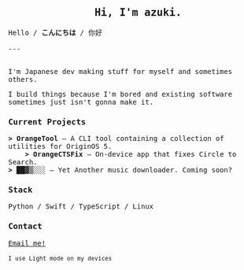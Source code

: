 <samp>
  <div id="user-content-toc">
    <ul align="center" style="list-style: none;">
      <summary>
         <h2>Hi, I'm azuki.</h2>
      </summary>
    </ul>
  </div>
  Hello / <strong>こんにちは</strong> / 你好
  <br/>
  <br/>
  ---
  <br/>
  <br/>
  <p>I'm Japanese dev making stuff for myself and sometimes others.</p>
  <p>I build things because I'm bored and existing software sometimes just isn't gonna make it.</p>
  <h3>Current Projects</h3>
  <strong> > OrangeTool</strong> – A CLI tool containing a collection of utilities for OriginOS 5.
  <br/>
  &nbsp;&nbsp;&nbsp;<strong> > OrangeCTSFix</strong> – On-device app that fixes Circle to Search.
  <br/>
  <strong> > ██▓▒░░░</strong> – Yet Another music downloader. Coming soon?
  <h3>Stack</h3>
  Python / Swift / TypeScript / Linux
  <h3>Contact</h3>
  <a href="mailto:azu06091@gmail.com">Email me!</a>
  <br/>
  <br/>
  <sub>I use Light mode on my devices</sub>
</samp>
